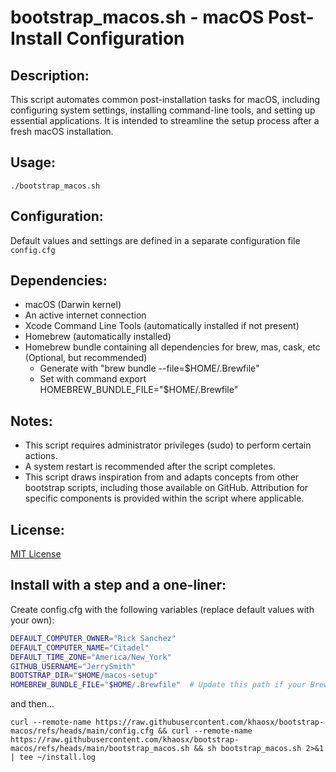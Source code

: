 # bootstrap_macos.sh - macOS Post-Install Configuration  

## Description:
This script automates common post-installation tasks for macOS, including
configuring system settings, installing command-line tools, and setting up
essential applications. It is intended to streamline the setup process
after a fresh macOS installation.  

## Usage: 
`./bootstrap_macos.sh`  

## Configuration:
Default values and settings are defined in a separate configuration file `config.cfg`  

## Dependencies:
* macOS (Darwin kernel)
* An active internet connection
* Xcode Command Line Tools (automatically installed if not present)
* Homebrew (automatically installed)
* Homebrew bundle containing all dependencies for brew, mas, cask, etc (Optional, but recommended)
   * Generate with "brew bundle --file=$HOME/.Brewfile"
   * Set with command export HOMEBREW_BUNDLE_FILE="$HOME/.Brewfile"  

## Notes:
* This script requires administrator privileges (sudo) to perform certain actions.
* A system restart is recommended after the script completes.
* This script draws inspiration from and adapts concepts from other bootstrap scripts, including those available on GitHub. Attribution for specific components is provided within the script where applicable.  

## License:
[MIT License](https://github.com/khaosx/bootstrap-macos/tree/main?tab=MIT-1-ov-file#)

## Install with a step and a one-liner:

Create config.cfg with the following variables (replace default values with your own):
```Bash
DEFAULT_COMPUTER_OWNER="Rick Sanchez"
DEFAULT_COMPUTER_NAME="Citadel"
DEFAULT_TIME_ZONE="America/New_York"
GITHUB_USERNAME="JerrySmith"
BOOTSTRAP_DIR="$HOME/macos-setup"
HOMEBREW_BUNDLE_FILE="$HOME/.Brewfile"  # Update this path if your Brewfile is elsewhere
```

and then...

```
curl --remote-name https://raw.githubusercontent.com/khaosx/bootstrap-macos/refs/heads/main/config.cfg && curl --remote-name https://raw.githubusercontent.com/khaosx/bootstrap-macos/refs/heads/main/bootstrap_macos.sh && sh bootstrap_macos.sh 2>&1 | tee ~/install.log
```
